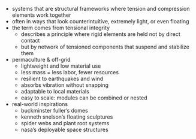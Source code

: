 - systems that are structural frameworks where tension and compression elements work together
- often in ways that look counterintuitive, extremely light, or even floating
- the term comes from tensional integrity
	- describes a principle where rigid elements are held not by direct contact
	- but by network of tensioned components that suspend and stabilize them
- permaculture & off-grid
	- lightweight and low material use
	- less mass = less labor, fewer resources
	- resilient to earthquakes and wind
	- absorbs vibration without snapping
	- adaptable to local materials
	- easy to scale: modules can be combined or nested
- real-world inspirations
	- buckminster fuller’s domes
	- kenneth snelson’s floating sculptures
	- spider webs and plant root systems
	- nasa’s deployable space structures